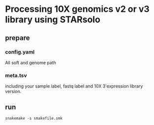 # Processing 10X genomics v2 or v3 library using STARsolo

## prepare

### config.yaml

All soft and genome path

### meta.tsv

including your sample label, fastq label and 10X 3'expression library version.


## run

```shell
snakemake -s smakefile.smk
```

